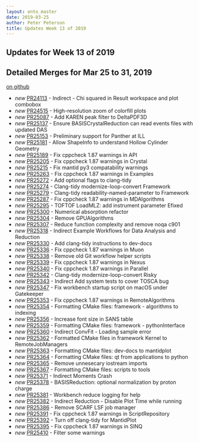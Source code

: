 ```yaml
---
layout: onto_master
date: 2019-03-25
author: Peter Peterson
title: Updates Week 13 of 2019
---
```

Updates for Week 13 of 2019
---------------------------

Detailed Merges for Mar 25 to 31, 2019
--------------------------------------
[on github](https://github.com/mantidproject/mantid/pulls?q=is%3Apr+merged%3A2019-03-26..2019-03-31)

* *new* [PR24113](https://github.com/mantidproject/mantid/pull/24113) - Indirect - Chi squared in Result workspace and plot combobox
* *new* [PR24515](https://github.com/mantidproject/mantid/pull/24515) - High-resolution zoom of colorfill plots
* *new* [PR25087](https://github.com/mantidproject/mantid/pull/25087) - Add KAREN peak filter to DeltaPDF3D
* *new* [PR25137](https://github.com/mantidproject/mantid/pull/25137) - Ensure BASISCrystalReduction can read events files with updated DAS
* *new* [PR25153](https://github.com/mantidproject/mantid/pull/25153) - Preliminary support for Panther at ILL
* *new* [PR25181](https://github.com/mantidproject/mantid/pull/25181) - Allow ShapeInfo to understand Hollow Cylinder Geometry
* *new* [PR25189](https://github.com/mantidproject/mantid/pull/25189) - Fix cppcheck 1.87 warnings in API
* *new* [PR25205](https://github.com/mantidproject/mantid/pull/25205) - Fix cppcheck 1.87 warnings in Crystal
* *new* [PR25215](https://github.com/mantidproject/mantid/pull/25215) - Fix mantid py3 compatability warnings
* *new* [PR25263](https://github.com/mantidproject/mantid/pull/25263) - Fix cppcheck 1.87 warnings in Examples
* *new* [PR25272](https://github.com/mantidproject/mantid/pull/25272) - Add optional flags to clang-tidy
* *new* [PR25274](https://github.com/mantidproject/mantid/pull/25274) - Clang-tidy modernize-loop-convert Framework
* *new* [PR25279](https://github.com/mantidproject/mantid/pull/25279) - Clang-tidy readability-named-parameter to Framework
* *new* [PR25287](https://github.com/mantidproject/mantid/pull/25287) - Fix cppcheck 1.87 warnings in MDAlgorithms
* *new* [PR25295](https://github.com/mantidproject/mantid/pull/25295) - TOFTOF LoadMLZ: add instrument parameter Efixed
* *new* [PR25300](https://github.com/mantidproject/mantid/pull/25300) - Numerical absorption refactor
* *new* [PR25304](https://github.com/mantidproject/mantid/pull/25304) - Remove GPUAlgorithms
* *new* [PR25307](https://github.com/mantidproject/mantid/pull/25307) - Reduce function complexity and remove noqa c901
* *new* [PR25318](https://github.com/mantidproject/mantid/pull/25318) - Indirect Example Workflows for Data Analysis and Reduction
* *new* [PR25330](https://github.com/mantidproject/mantid/pull/25330) - Add clang-tidy instructions to dev-docs
* *new* [PR25336](https://github.com/mantidproject/mantid/pull/25336) - Fix cppcheck 1.87 warnings in Muon
* *new* [PR25338](https://github.com/mantidproject/mantid/pull/25338) - Remove old Git workflow helper scripts
* *new* [PR25339](https://github.com/mantidproject/mantid/pull/25339) - Fix cppcheck 1.87 warnings in Nexus
* *new* [PR25340](https://github.com/mantidproject/mantid/pull/25340) - Fix cppcheck 1.87 warnings in Parallel
* *new* [PR25342](https://github.com/mantidproject/mantid/pull/25342) - Clang-tidy modernize-loop-convert Risky
* *new* [PR25343](https://github.com/mantidproject/mantid/pull/25343) - Indirect Add system tests to cover TOSCA bug
* *new* [PR25347](https://github.com/mantidproject/mantid/pull/25347) - Fix workbench startup script on macOS under Gatekeeper
* *new* [PR25353](https://github.com/mantidproject/mantid/pull/25353) - Fix cppcheck 1.87 warnings in RemoteAlgorithms
* *new* [PR25354](https://github.com/mantidproject/mantid/pull/25354) - Formatting CMake files: framework - algorithms to indexing
* *new* [PR25356](https://github.com/mantidproject/mantid/pull/25356) - Increase font size in SANS table
* *new* [PR25359](https://github.com/mantidproject/mantid/pull/25359) - Formatting CMake files: framework - pythonInterface
* *new* [PR25360](https://github.com/mantidproject/mantid/pull/25360) - Indirect ConvFit - Loading sample error
* *new* [PR25362](https://github.com/mantidproject/mantid/pull/25362) - Formatted CMake files in framework Kernel to RemoteJobManagers
* *new* [PR25363](https://github.com/mantidproject/mantid/pull/25363) - Formatting CMake files: dev-docs to mantidplot
* *new* [PR25364](https://github.com/mantidproject/mantid/pull/25364) - Formatting CMake files: qt from applications to python
* *new* [PR25365](https://github.com/mantidproject/mantid/pull/25365) - Remove unnesecary iostream imports
* *new* [PR25367](https://github.com/mantidproject/mantid/pull/25367) - Formatting CMake files: scripts to tools
* *new* [PR25371](https://github.com/mantidproject/mantid/pull/25371) - Indirect Moments Crash
* *new* [PR25378](https://github.com/mantidproject/mantid/pull/25378) - BASISReduction: optional normalization by proton charge
* *new* [PR25381](https://github.com/mantidproject/mantid/pull/25381) - Workbench reduce logging for help
* *new* [PR25382](https://github.com/mantidproject/mantid/pull/25382) - Indirect Reduction - Disable Plot Time while running
* *new* [PR25386](https://github.com/mantidproject/mantid/pull/25386) - Remove SCARF LSF job manager
* *new* [PR25391](https://github.com/mantidproject/mantid/pull/25391) - Fix cppcheck 1.87 warnings in ScriptRepository
* *new* [PR25392](https://github.com/mantidproject/mantid/pull/25392) - Turn off clang-tidy for MantidPlot
* *new* [PR25395](https://github.com/mantidproject/mantid/pull/25395) - Fix cppcheck 1.87 warnings in SINQ
* *new* [PR25410](https://github.com/mantidproject/mantid/pull/25410) - Filter some warnings
